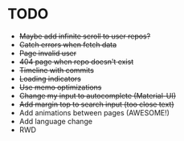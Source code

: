 # TODO

* ~~Maybe add infinite scroll to user repos?~~
* ~~Catch errors when fetch data~~
* ~~Page invalid user~~
* ~~404 page when repo doesn't exist~~
* ~~Timeline with commits~~
* ~~Loading indicators~~
* ~~Use memo optimizations~~
* ~~Change my input <OldSuggestions/> to autocomplete (Material-UI)~~
* ~~Add margin top to search input (too close text)~~
* Add animations between pages (AWESOME!)
* Add language change
* RWD